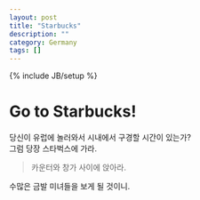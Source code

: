 ```yaml
---
layout: post
title: "Starbucks"
description: ""
category: Germany
tags: []
---
```

{% include JB/setup %}

# Go to Starbucks!

당신이 유럽에 놀러와서 시내에서 구경할 시간이 있는가?  
그럼 당장 스타벅스에 가라.


>카운터와 창가 사이에 앉아라.


수많은 금발 미녀들을 보게 될 것이니.



